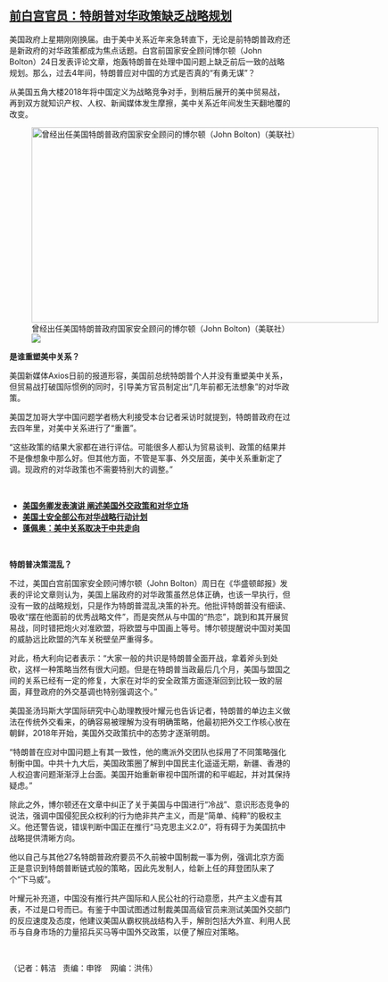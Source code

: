 <!--1611612120000-->
[前白宫官员：特朗普对华政策缺乏战略规划](https://www.rfa.org/mandarin/yataibaodao/junshiwaijiao/hj-01252021111752.html)
------

<p></p><p>美国政府上星期刚刚换届。由于美中关系近年来急转直下，无论是前特朗普政府还是新政府的对华政策都成为焦点话题。白宫前国家安全顾问博尔顿（John Bolton<span>）</span>24<span>日发表评论文章，炮轰特朗普在处理中国问题上缺乏</span>前后一致的战略规划。那么，过去4<span>年间，特朗普应对中国的方式是否真的“有勇无谋”？</span></p><p>从美国五角大楼2018<span>年将中国定义为战略竞争对手，到稍后展开的美中贸易战，再到双方就知识产权、人权、新闻媒体发生摩擦，美中关系近年间发生天翻地覆的改变。</span></p><p><span><figure class="image-richtext image-inline captioned" style="width:622px;"><img alt="曾经出任美国特朗普政府国家安全顾问的博尔顿（John Bolton)（美联社）" height="350" src="https://www.rfa.org/mandarin/yataibaodao/junshiwaijiao/hj-01252021111752.html/hj0125.jpg/@@images/d128b175-d0b6-45d4-98bc-71f419bf3f5c.jpeg" title="hj0125.jpg" width="622"/><figcaption class="image-caption">曾经出任美国特朗普政府国家安全顾问的博尔顿（John Bolton)（美联社）</figcaption><small></small><div id="zoomattribute"><a data-caption="曾经出任美国特朗普政府国家安全顾问的博尔顿（John Bolton)（美联社）" data-fancybox="" href="https://www.rfa.org/mandarin/yataibaodao/junshiwaijiao/hj-01252021111752.html/hj0125.jpg" id="single_image" title="曾经出任美国特朗普政府国家安全顾问的博尔顿（John Bolton)（美联社）"><img src="/++plone++rfa-resources/img/icon-zoom.png"/></a></div></figure></span></p><p><strong>是谁重塑美中关系？</strong></p><p>美国新媒体Axios<span>日前的报道形容，美国前总统特朗普个人并没有重塑美中关系，但贸易战打破国际惯例的同时，引导美方官员制定出“几年前都无法想象”的对华政策。</span></p><p>美国芝加哥大学中国问题学者杨大利接受本台记者采访时就提到，特朗普政府在过去四<span>年里，对美中关系进行了“重置”。</span></p><p>“这些政策的结果大家都在进行评估。可能很多人都认为贸易谈判、政策的结果并不是像想象中那么好。但其他方面，不管是军事、外交层面，美中关系重新定了调。现政府的对华政策也不需要特别大的调整。”</p><p><br/></p><ul><li><strong><a href="https://www.rfa.org/mandarin/Xinwen/1-01122021054051.html">美国务卿发表演讲 阐述美国外交政策和对华立场</a></strong></li><li><strong><a href="https://www.rfa.org/mandarin/Xinwen/8-01142021123342.html">美国土安全部公布对华战略行动计划</a></strong></li><li><strong><a href="https://www.rfa.org/mandarin/Xinwen/3-12142020111001.html">蓬佩奥：美中关系取决于中共走向</a></strong></li></ul><p><br/></p><p><strong>特朗普决策混乱？</strong></p><p>不过，美国白宫前国家安全顾问博尔顿（John Bolton<span>）周日在《华盛顿邮报》发表的评论文章则认为，美国上届政府的对华政策虽然总体正确，也该一早执行，</span>但没有一致的战略规划，只是作为特朗普混乱决策的补充。他批评特朗普没有细读、吸收“摆在他面前的优秀战略文件”，而是突然从与中国的“热恋”，跳到和其开展贸易战，同时错把炮火对准欧盟，将欧盟与中国画上等号。博尔顿提醒说中国对美国的威胁远比欧盟的汽车关税壁垒严重得多。</p><p>对此，杨大利向记者表示：“大家一般的共识是特朗普全面开战，拿着斧头到处砍，这样一种策略当然有很大问题。但是在特朗普当政最后几个月，美国与盟国之间的关系已经有一定的修复，大家在对华的安全政策方面逐渐回到比较一致的层面，拜登政府的外交基调也特别强调这个。”</p><p>美国圣汤玛斯大学国际研究中心助理教授叶耀元也告诉记者，特朗普的单边主义做法在传统外交看来，的确容易被理解为没有明确策略，他最初把外交工作核心放在朝鲜，2018<span>年开始，美国外交政策抗中的态势才逐渐明朗。</span></p><p>“特朗普在应对中国问题上有其一致性，他的鹰派外交团队也採用了不同策略强化制衡中国。中共十九大后，美国政策圈了解到中国民主化遥遥无期，新疆、香港的人权迫害问题渐渐浮上台面。美国开始重新审视中国所谓的和平崛起，并对其保持疑虑。”</p><p>除此之外，博尔顿还在文章中纠正了关于美国与中国进行“冷战”、意识形态竞争的说法，强调中国侵犯民众权利的行为绝非共产主义，而是“简单、纯粹”的极权主义。他还警告说，错误判断中国正在推行“马克思主义2.0<span>”，将有碍于为美国抗中战略提供清晰方向。</span></p><p>他以自己与其他27<span>名特朗普政府要员不久前被中国制裁一事为例，强调北京方面正是意识到特朗普断链式般的策略，因此先发制人，给新上任的拜登团队来了个“下马威”。</span></p><p>叶耀元补充道，中国没有推行共产国际和人民公社的行动意愿，共产主义虚有其表，不过是口号而已。有鉴于中国试图透过制裁美国高级官员来测试美国外交部门的反应速度及态度，他建议美国从霸权挑战结构入手，解剖包括大外宣、利用人民币与自身市场的力量招兵买马等中国外交政策，以便了解应对策略。</p><p><br/></p><p>（记者：韩洁   责编：申铧    网编：洪伟）</p>
